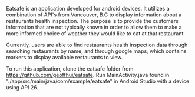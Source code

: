 Eatsafe is an application developed for android devices. It utilizes a combination of API's from Vancouver, B.C to display information about a restaurants health inspection. The purpose is to provide the customers information that are not typically known in order to allow them to make a more informed choice of weather they would like to eat at that restaurant.

Currently, users are able to find restaurants health inspection data through searching restaurants by name, and through google maps, which contains markers to display available restaurants to view.

To run this application, clone the eatsafe folder from https://github.com/geoffhui/eatsafe. Run MainActivity.java found in "./app/src/main/java/com/example/eatsafe" in Android Studio with a device using API 26.
